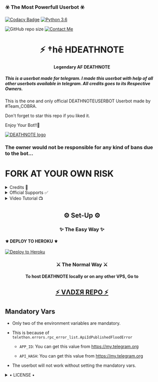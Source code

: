 <h3>☣️ The Most Powerfull Userbot ☣️</h3>

[![Codacy Badge](https://api.codacy.com/project/badge/Grade/f7c51539e67b483bb8d7749acca51d3a)](https://app.codacy.com/gh/HellBoy-OP/HellBot?utm_source=github.com&utm_medium=referral&utm_content=HellBoy-OP/HellBot&utm_campaign=Badge_Grade_Settings)
[![Python 3.6](https://img.shields.io/badge/Python-3.6%20or%20newer-blue.svg)](https://www.python.org/downloads/release/python-360/)

![GitHub repo size](https://img.shields.io/github/repo-size/HellBoy-OP/Hellbot)
[![Contact Me](https://img.shields.io/badge/Telegram-Contact%20Me-informational)](https://t.me/kraken_the_badass)

<h1 align="center">⚡ †hê HDEATHNOTE</h1>

<h4 align="center">Legendary AF DEATHNOTE</h4>

<h5>This is a userbot made for telegram. I made this userbot with help of all other userbots available in telegram. All credits goes to its Respective Owners.</h5>

This is the one and only official DEATHNOTEUSERBOT Userbot made by #Team_COBRA.

Don't forget to star this repo if you liked it.

Enjoy Your Bot!!💝

[![DEATHNOTE logo](https://telegra.ph/file/7c1f4bda80cca585d5288.jpg)](https://t.me/DEATHNOTE_USERBOT)

### The owner would not be responsible for any kind of bans due to the bot...

# FORK AT YOUR OWN RISK

<details>

  <summary> Credits 🏅 </summary>

• [JaaduBot](https://github.com/Amberyt/JaaduBot)

• [CatUserbot](https://github.com/sandy1709/catuserbot)

• [Uniborg](https://github.com/spechide/uniborg)

</details>

<details>

  <summary> Official Supports ✅ </summary>

```

Get help regarding setting up 

your DEATHNOTE† in our official 

support Group and get updates

notifications in Update Channel.

```

<a href="https://t.me/DEATHNOTE_USERBOT"><img src="https://img.shields.io/badge/Join-Support%20Channel-red.svg?style=for-the-badge&logo=Telegram"></a>

<a href="https://t.me/DEATHNOTE_USERBOT"><img src="https://img.shields.io/badge/Join-Support%20Group-blue.svg?style=for-the-badge&logo=Telegram"></a>

</details>

<details>

  <summary> Video Tutorial 📺 </summary>

```

Official YouTube Channel Of DEATHNOTE.

Click on the link below to get tutorial on 

How To Deploy DEATHNOTEBOT.

```

<a href="https://youtu.be/M2FQJq_sHp4"><img src="https://img.shields.io/badge/How%20To%20Deploy-blue.svg?logo=Youtube"></a>

<a href="https://youtu.be/M2FQJq_sHp4"><img src="https://img.shields.io/youtube/views/M2FQJq_sHp4?style=social"></a>

</details>

<h2 align="center">⚙️ Set-Up ⚙️</h2>

<h3 align="center">✨ The Easy Way ✨</h3>

<h4>⚜️ DEPLOY TO HEROKU ⚜️</h4>

<a href="https://heroku.com/deploy?template=https://github.com/king-cobra-user/DEATH-NOTE-USER-BOT/blob/main"> <img src="https://www2.assets.heroku.com/assets/elements/elements-buttons-2-4867044559069b937ba0fd078f5604f310a49928bd1b59fb3d2f0ff96e0d97c8.svg" alt="Deploy to Heroku" /></a></p>

</a>

<h3 align="center">⚔️ The Normal Way ⚔️</h3>

<h4 align="center">To host DEATHNOTE locally or on any other VPS, Go to</h4>

<h2 align="center"> <a href="https://github.com/king-cobra-user/DEATH-NOTE-USER-BOT">⚡ VΛDΣЯ REPO ⚡</a></h2>

## Mandatory Vars

- Only two of the environment variables are mandatory.

- This is because of `telethon.errors.rpc_error_list.ApiIdPublishedFloodError`

    - `APP_ID`:   You can get this value from https://my.telegram.org

    - `API_HASH`:   You can get this value from https://my.telegram.org

- The userbot will not work without setting the mandatory vars.

<details>

  <summary> • LICENSE • </summary>

![](https://www.gnu.org/graphics/gplv3-or-later.png)

Copyright (C) 2021 DEATHNOTE-OP

Poject [DEATHNOTE](https://github.com/king-cobra-user/DEATH-NOTE-USER-BOT) is free software: you can redistribute it and/or modify

it under the terms of the GNU General Public License as published by

the Free Software Foundation, either version 3 of the License, or

(at your option) any later version.

This program is distributed in the hope that it will be useful,

but WITHOUT ANY WARRANTY; without even the implied warranty of

MERCHANTABILITY or FITNESS FOR A PARTICULAR PURPOSE.  See the

GNU General Public License for more details.

You should have received a copy of the GNU General Public License

along with this program. If not, see <https://www.gnu.org/licenses/>.

</details>

